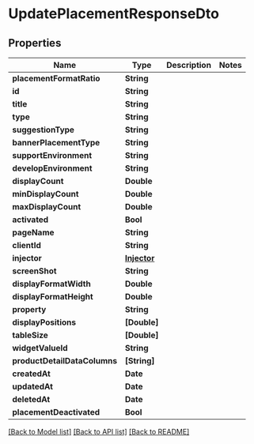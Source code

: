 # UpdatePlacementResponseDto

## Properties
Name | Type | Description | Notes
------------ | ------------- | ------------- | -------------
**placementFormatRatio** | **String** |  | 
**id** | **String** |  | 
**title** | **String** |  | 
**type** | **String** |  | 
**suggestionType** | **String** |  | 
**bannerPlacementType** | **String** |  | 
**supportEnvironment** | **String** |  | 
**developEnvironment** | **String** |  | 
**displayCount** | **Double** |  | 
**minDisplayCount** | **Double** |  | 
**maxDisplayCount** | **Double** |  | 
**activated** | **Bool** |  | 
**pageName** | **String** |  | 
**clientId** | **String** |  | 
**injector** | [**Injector**](Injector.md) |  | 
**screenShot** | **String** |  | 
**displayFormatWidth** | **Double** |  | 
**displayFormatHeight** | **Double** |  | 
**property** | **String** |  | 
**displayPositions** | **[Double]** |  | 
**tableSize** | **[Double]** |  | 
**widgetValueId** | **String** |  | 
**productDetailDataColumns** | **[String]** |  | 
**createdAt** | **Date** |  | 
**updatedAt** | **Date** |  | 
**deletedAt** | **Date** |  | 
**placementDeactivated** | **Bool** |  | 

[[Back to Model list]](../README.md#documentation-for-models) [[Back to API list]](../README.md#documentation-for-api-endpoints) [[Back to README]](../README.md)


